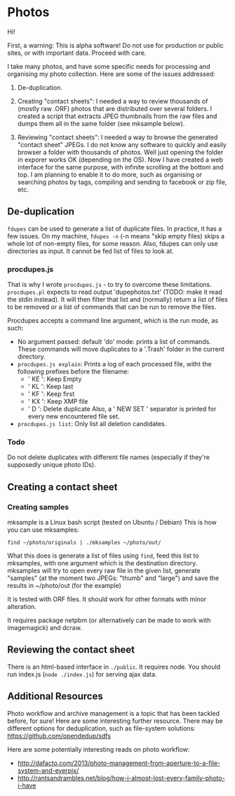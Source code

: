 # Photos

Hi!

First, a warning: This is alpha software!
Do not use for production or public sites, or with important data.
Proceed with care.

I take many photos, and have some specific needs for processing and organising my photo collection.
Here are some of the issues addressed:

1. De-duplication.

2. Creating "contact sheets": I needed a way to review thousands of (mostly raw .ORF)  photos that are distributed over several folders. I created a script that extracts JPEG thumbnails from the raw files and dumps them all in the same folder (see mksample below).

3. Reviewing "contact sheets": I needed a way to browse the generated "contact sheet" JPEGs. I do not know any software to quickly and easily browser a folder with thousands of photos. Well just opening the folder in exporer works OK (depending on the OS). Now I have created a web interface for the same purpose, with infinite scrolling at the bottom and top. I am planning to enable it to do more, such as organising or searching photos by tags, compiling and sending to facebook or zip file, etc.


## De-duplication
`fdupes` can be used to generate a list of duplicate files. In practice, it has a few issues. On my machine, `fdupes -n` (-n means "skip empty files) skips a whole lot of non-empty files, for some reason. Also, fdupes can only use directories as input. It cannot be fed list of files to look at.

### procdupes.js

That is why I wrote `procdupes.js` - to try to overcome these limitations. `procdupes.pl` expects to read output 'dupephotos.txt' (TODO: make it read the stdin instead). It will then filter that list and (normally) return a list of files to be removed or a list of commands that can be run to remove the files.

Procdupes accepts a command line argument, which is the run mode, as such:
 - No argument passed: default 'do' mode: prints a list of commands. These commands will move duplicates to a '.Trash' folder in the current directory.
 - `procdupes.js explain`: Prints a log of each processed file, witht the following prefixes before the filename:
   - ' KE ': Keep Empty
   - ' KL ': Keep last
   - ' KF ': Keep first
   - ' KX ': Keep XMP file
   - ' D ': Delete duplicate 
   Also, a ' NEW SET ' separator is printed for every new encountered file set.
 - `procdupes.js list`: Only list all deletion candidates.

### Todo
Do not delete duplicates with different file names (especially if they're supposedly unique photo IDs).

## Creating a contact sheet

### Creating samples

mksample is a Linux bash script (tested on Ubuntu / Debian)
This is how you can use mksamples:
```
find ~/photo/originals | ./mksamples ~/photo/out/
```

What this does is generate a list of files using `find`, feed this list to mksamples, with one argument which is the destination directory.
mksamples will try to open every raw file in the given list, generate "samples" (at the moment two JPEGs: "thumb" and "large") and save the results in ~/photo/out (for the example)

It is tested with ORF files. It should work for other formats with minor alteration.

It requires package netpbm (or alternatively can be made to work with imagemagick) and dcraw.

## Reviewing the contact sheet

There is an html-based interface in `./public`. It requires node. You should run index.js (`node ./index.js`) for serving ajax data.

## Additional Resources

Photo workflow and archive management is a topic that has been tackled before, for sure! Here are some interesting further resource.
There may be different options for deduplication, such as file-system solutions: https://github.com/opendedup/sdfs

Here are some potentially interesting reads on photo workflow:
 - http://dafacto.com/2013/photo-management-from-aperture-to-a-file-system-and-everpix/
 - http://rantsandrambles.net/blog/how-i-almost-lost-every-family-photo-i-have
 
